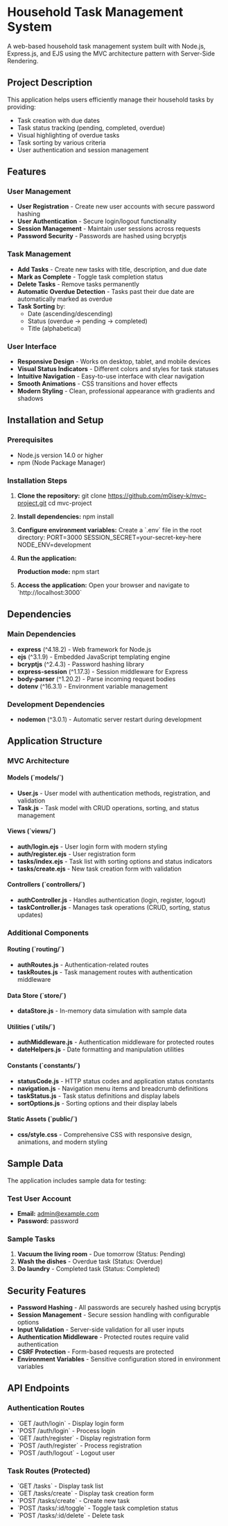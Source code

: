 # Household Task Management System

A web-based household task management system built with Node.js, Express.js, and EJS using the MVC architecture pattern with Server-Side Rendering.

## Project Description

This application helps users efficiently manage their household tasks by providing:
- Task creation with due dates
- Task status tracking (pending, completed, overdue)
- Visual highlighting of overdue tasks
- Task sorting by various criteria
- User authentication and session management

## Features

### User Management
- **User Registration** - Create new user accounts with secure password hashing
- **User Authentication** - Secure login/logout functionality
- **Session Management** - Maintain user sessions across requests
- **Password Security** - Passwords are hashed using bcryptjs

### Task Management
- **Add Tasks** - Create new tasks with title, description, and due date
- **Mark as Complete** - Toggle task completion status
- **Delete Tasks** - Remove tasks permanently
- **Automatic Overdue Detection** - Tasks past their due date are automatically marked as overdue
- **Task Sorting** by:
  - Date (ascending/descending)
  - Status (overdue → pending → completed)
  - Title (alphabetical)

### User Interface
- **Responsive Design** - Works on desktop, tablet, and mobile devices
- **Visual Status Indicators** - Different colors and styles for task statuses
- **Intuitive Navigation** - Easy-to-use interface with clear navigation
- **Smooth Animations** - CSS transitions and hover effects
- **Modern Styling** - Clean, professional appearance with gradients and shadows

## Installation and Setup

### Prerequisites
- Node.js version 14.0 or higher
- npm (Node Package Manager)

### Installation Steps

1. **Clone the repository:**
   git clone https://github.com/m0isey-k/mvc-project.git
   cd mvc-project

2. **Install dependencies:**
   npm install

3. **Configure environment variables:**
   Create a \`.env\` file in the root directory:
   PORT=3000
   SESSION_SECRET=your-secret-key-here
   NODE_ENV=development

4. **Run the application:**
   
   **Production mode:**
   npm start

5. **Access the application:**
   Open your browser and navigate to \`http://localhost:3000\`

## Dependencies

### Main Dependencies
- **express** (^4.18.2) - Web framework for Node.js
- **ejs** (^3.1.9) - Embedded JavaScript templating engine
- **bcryptjs** (^2.4.3) - Password hashing library
- **express-session** (^1.17.3) - Session middleware for Express
- **body-parser** (^1.20.2) - Parse incoming request bodies
- **dotenv** (^16.3.1) - Environment variable management

### Development Dependencies
- **nodemon** (^3.0.1) - Automatic server restart during development

## Application Structure

### MVC Architecture

#### Models (\`models/\`)
- **User.js** - User model with authentication methods, registration, and validation
- **Task.js** - Task model with CRUD operations, sorting, and status management

#### Views (\`views/\`)
- **auth/login.ejs** - User login form with modern styling
- **auth/register.ejs** - User registration form
- **tasks/index.ejs** - Task list with sorting options and status indicators
- **tasks/create.ejs** - New task creation form with validation

#### Controllers (\`controllers/\`)
- **authController.js** - Handles authentication (login, register, logout)
- **taskController.js** - Manages task operations (CRUD, sorting, status updates)

### Additional Components

#### Routing (\`routing/\`)
- **authRoutes.js** - Authentication-related routes
- **taskRoutes.js** - Task management routes with authentication middleware

#### Data Store (\`store/\`)
- **dataStore.js** - In-memory data simulation with sample data

#### Utilities (\`utils/\`)
- **authMiddleware.js** - Authentication middleware for protected routes
- **dateHelpers.js** - Date formatting and manipulation utilities

#### Constants (\`constants/\`)
- **statusCode.js** - HTTP status codes and application status constants
- **navigation.js** - Navigation menu items and breadcrumb definitions
- **taskStatus.js** - Task status definitions and display labels
- **sortOptions.js** - Sorting options and their display labels

#### Static Assets (\`public/\`)
- **css/style.css** - Comprehensive CSS with responsive design, animations, and modern styling

## Sample Data

The application includes sample data for testing:

### Test User Account
- **Email:** admin@example.com
- **Password:** password

### Sample Tasks
1. **Vacuum the living room** - Due tomorrow (Status: Pending)
2. **Wash the dishes** - Overdue task (Status: Overdue)
3. **Do laundry** - Completed task (Status: Completed)

## Security Features

- **Password Hashing** - All passwords are securely hashed using bcryptjs
- **Session Management** - Secure session handling with configurable options
- **Input Validation** - Server-side validation for all user inputs
- **Authentication Middleware** - Protected routes require valid authentication
- **CSRF Protection** - Form-based requests are protected
- **Environment Variables** - Sensitive configuration stored in environment variables

## API Endpoints

### Authentication Routes
- \`GET /auth/login\` - Display login form
- \`POST /auth/login\` - Process login
- \`GET /auth/register\` - Display registration form
- \`POST /auth/register\` - Process registration
- \`POST /auth/logout\` - Logout user

### Task Routes (Protected)
- \`GET /tasks\` - Display task list
- \`GET /tasks/create\` - Display task creation form
- \`POST /tasks/create\` - Create new task
- \`POST /tasks/:id/toggle\` - Toggle task completion status
- \`POST /tasks/:id/delete\` - Delete task

